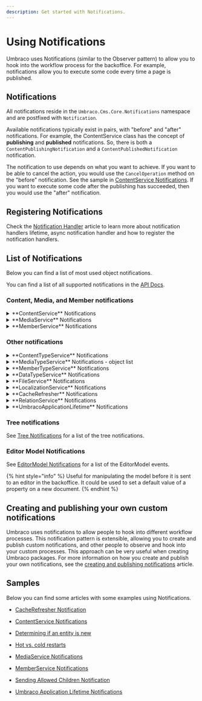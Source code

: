 ```yaml
---
description: Get started with Notifications.
---
```


# Using Notifications

Umbraco uses Notifications (similar to the Observer pattern) to allow you to hook into the workflow process for the backoffice. For example, notifications allow you to execute some code every time a page is published.

## Notifications

All notifications reside in the `Umbraco.Cms.Core.Notifications` namespace and are postfixed with `Notification`.

Available notifications typically exist in pairs, with "before" and "after" notifications. For example, the ContentService class has the concept of **publishing** and **published** notifications. So, there is both a `ContentPublishingNotification` and a `ContentPublishedNotification` notification.

The notification to use depends on what you want to achieve. If you want to be able to cancel the action, you would use the `CancelOperation` method on the "before" notification. See the sample in [ContentService Notifications](contentservice-notifications.md). If you want to execute some code after the publishing has succeeded, then you would use the "after" notification.

## Registering Notifications

Check the [Notification Handler](./notification-handler.md) article to learn more about notification handlers lifetime, async notification handler and how to register the notification handlers.

## List of Notifications

Below you can find a list of most used object notifications.

You can find a list of all supported notifications in the [API Docs](https://apidocs.umbraco.com/v10/csharp/api/Umbraco.Cms.Core.Notifications.html).

### Content, Media, and Member notifications

<details>

<summary>**ContentService** Notifications</summary>

The ContentService class is the most commonly used type when extending Umbraco using notifications. ContentService implements IContentService. It provides access to operations involving IContent.

Below you can find a list of the most common ContentService object notifications.

* [ContentSavingNotification](https://apidocs.umbraco.com/v10/csharp/api/Umbraco.Cms.Core.Notifications.ContentSavingNotification.html)

* [ContentSavedNotification](https://apidocs.umbraco.com/v10/csharp/api/Umbraco.Cms.Core.Notifications.ContentSavedNotification.html)

* [ContentPublishingNotification](https://apidocs.umbraco.com/v10/csharp/api/Umbraco.Cms.Core.Notifications.ContentPublishingNotification.html)

* [ContentPublishedNotification](https://apidocs.umbraco.com/v10/csharp/api/Umbraco.Cms.Core.Notifications.ContentPublishedNotification.html)

* [ContentUnpublishingNotification](https://apidocs.umbraco.com/v10/csharp/api/Umbraco.Cms.Core.Notifications.ContentUnpublishingNotification.html)

* [ContentUnpublishedNotification](https://apidocs.umbraco.com/v10/csharp/api/Umbraco.Cms.Core.Notifications.ContentUnpublishedNotification.html)

* [ContentCopyingNotification](https://apidocs.umbraco.com/v10/csharp/api/Umbraco.Cms.Core.Notifications.ContentCopyingNotification.html)

* [ContentCopiedNotification](https://apidocs.umbraco.com/v10/csharp/api/Umbraco.Cms.Core.Notifications.ContentCopiedNotification.html)

* [ContentMovingNotification](https://apidocs.umbraco.com/v10/csharp/api/Umbraco.Cms.Core.Notifications.ContentMovingNotification.html)

* [ContentMovedNotification](https://apidocs.umbraco.com/v10/csharp/api/Umbraco.Cms.Core.Notifications.ContentMovedNotification.html)

* [ContentMovingToRecycleBinNotification](https://apidocs.umbraco.com/v10/csharp/api/Umbraco.Cms.Core.Notifications.ContentMovingToRecycleBinNotification.html)

* [ContentMovedToRecycleBinNotification](https://apidocs.umbraco.com/v10/csharp/api/Umbraco.Cms.Core.Notifications.ContentMovedToRecycleBinNotification.html)

* [ContentDeletingNotification](https://apidocs.umbraco.com/v10/csharp/api/Umbraco.Cms.Core.Notifications.ContentDeletingNotification.html)

* [ContentDeletedNotification](https://apidocs.umbraco.com/v10/csharp/api/Umbraco.Cms.Core.Notifications.ContentDeletedNotification.html)

* [ContentDeletingVersionsNotification](https://apidocs.umbraco.com/v10/csharp/api/Umbraco.Cms.Core.Notifications.ContentDeletingVersionsNotification.html)

* [ContentDeletedVersionsNotification](https://apidocs.umbraco.com/v10/csharp/api/Umbraco.Cms.Core.Notifications.ContentDeletedVersionsNotification.html)

* [ContentRollingBackNotification](https://apidocs.umbraco.com/v10/csharp/api/Umbraco.Cms.Core.Notifications.ContentRollingBackNotification.html)

* [ContentRolledBackNotification](https://apidocs.umbraco.com/v10/csharp/api/Umbraco.Cms.Core.Notifications.ContentRolledBackNotification.html)

* [ContentSendingToPublishNotification](https://apidocs.umbraco.com/v10/csharp/api/Umbraco.Cms.Core.Notifications.ContentSendingToPublishNotification.html)

* [ContentSentToPublishNotification](https://apidocs.umbraco.com/v10/csharp/api/Umbraco.Cms.Core.Notifications.ContentSentToPublishNotification.html)

* [ContentEmptyingRecycleBinNotification](https://apidocs.umbraco.com/v10/csharp/api/Umbraco.Cms.Core.Notifications.ContentEmptyingRecycleBinNotification.html)

* [ContentEmptiedRecycleBinNotification](https://apidocs.umbraco.com/v10/csharp/api/Umbraco.Cms.Core.Notifications.ContentEmptiedRecycleBinNotification.html)

* [ContentSavedBlueprintNotification](https://apidocs.umbraco.com/v10/csharp/api/Umbraco.Cms.Core.Notifications.ContentSavedBlueprintNotification.html)

* [ContentDeletedBlueprintNotification](https://apidocs.umbraco.com/v10/csharp/api/Umbraco.Cms.Core.Notifications.ContentDeletedBlueprintNotification.html)

</details>

<details>

<summary>**MediaService** Notifications </summary>

Below you can find a list of the most common MediaService object notifications.

* [MediaSavingNotification](https://apidocs.umbraco.com/v10/csharp/api/Umbraco.Cms.Core.Notifications.MediaSavingNotification.html)

* [MediaSavedNotification](https://apidocs.umbraco.com/v10/csharp/api/Umbraco.Cms.Core.Notifications.MediaSavedNotification.html)

* [MediaMovingNotification](https://apidocs.umbraco.com/v10/csharp/api/Umbraco.Cms.Core.Notifications.MediaMovingNotification.html)

* [MediaMovedNotification](https://apidocs.umbraco.com/v10/csharp/api/Umbraco.Cms.Core.Notifications.MediaMovedNotification.html)

* [MediaMovingToRecycleBinNotification](https://apidocs.umbraco.com/v10/csharp/api/Umbraco.Cms.Core.Notifications.MediaMovingToRecycleBinNotification.html)

* [MediaMovedToRecycleBinNotification](https://apidocs.umbraco.com/v10/csharp/api/Umbraco.Cms.Core.Notifications.MediaMovedToRecycleBinNotification.html)

* [MediaDeletingNotification](https://apidocs.umbraco.com/v10/csharp/api/Umbraco.Cms.Core.Notifications.MediaDeletingNotification.html)

* [MediaDeletedNotification](https://apidocs.umbraco.com/v10/csharp/api/Umbraco.Cms.Core.Notifications.MediaDeletedNotification.html)

* [MediaDeletingVersionsNotification](https://apidocs.umbraco.com/v10/csharp/api/Umbraco.Cms.Core.Notifications.MediaDeletingVersionsNotification.html)

* [MediaDeletedVersionsNotification](https://apidocs.umbraco.com/v10/csharp/api/Umbraco.Cms.Core.Notifications.MediaDeletedVersionsNotification.html)

</details>

<details>

<summary>**MemberService** Notifications</summary>

The MemberService implements IMemberService and provides access to operations involving IMember.

Below you can find a list of the most common MemberService object notifications.

* [MemberSavingNotification](https://apidocs.umbraco.com/v10/csharp/api/Umbraco.Cms.Core.Notifications.MemberSavingNotification.html)

* [MemberSavedNotification](https://apidocs.umbraco.com/v10/csharp/api/Umbraco.Cms.Core.Notifications.MemberSavedNotification.html)

* [MemberDeletingNotification](https://apidocs.umbraco.com/v10/csharp/api/Umbraco.Cms.Core.Notifications.MemberDeletingNotification.html)

* [MemberDeletedNotification](https://apidocs.umbraco.com/v10/csharp/api/Umbraco.Cms.Core.Notifications.MemberDeletedNotification.html)

* [AssignedMemberRolesNotification](https://apidocs.umbraco.com/v10/csharp/api/Umbraco.Cms.Core.Notifications.AssignedMemberRolesNotification.html)

* [RemovedMemberRolesNotification](https://apidocs.umbraco.com/v10/csharp/api/Umbraco.Cms.Core.Notifications.RemovedMemberRolesNotification.html)

</details>

### Other notifications

<details>

<summary>**ContentTypeService** Notifications</summary>

The ContentTypeService class implements IContentTypeService. It provides access to operations involving IContentType.

Below you can find a list of the most common ContentTypeService object notifications.

* [ContentTypeSavingNotification](https://apidocs.umbraco.com/v10/csharp/api/Umbraco.Cms.Core.Notifications.ContentTypeSavingNotification.html)

* [ContentTypeSavedNotification](https://apidocs.umbraco.com/v10/csharp/api/Umbraco.Cms.Core.Notifications.ContentTypeSavedNotification.html)

* [ContentTypeDeletingNotification](https://apidocs.umbraco.com/v10/csharp/api/Umbraco.Cms.Core.Notifications.ContentTypeDeletingNotification.html)

* [ContentTypeDeletedNotification](https://apidocs.umbraco.com/v10/csharp/api/Umbraco.Cms.Core.Notifications.ContentTypeDeletedNotification.html)

* [ContentTypeMovingNotification](https://apidocs.umbraco.com/v10/csharp/api/Umbraco.Cms.Core.Notifications.ContentTypeMovingNotification.html)

* [ContentTypeMovedNotification](https://apidocs.umbraco.com/v10/csharp/api/Umbraco.Cms.Core.Notifications.ContentTypeMovedNotification.html)

* [ContentTypeChangedNotification](https://apidocs.umbraco.com/v10/csharp/api/Umbraco.Cms.Core.Notifications.ContentTypeChangedNotification.html)

</details>

<details>

<summary>**MediaTypeService** Notifications - object list</summary>

The MediaTypeService class implements IMediaTypeService. It provides access to operations involving IMediaType.

Below you can find a list of the most common MediaTypeService object notifications.

* [MediaTypeSavingNotification](https://apidocs.umbraco.com/v10/csharp/api/Umbraco.Cms.Core.Notifications.MediaTypeSavingNotification.html)

* [MediaTypeSavedNotification](https://apidocs.umbraco.com/v10/csharp/api/Umbraco.Cms.Core.Notifications.MediaTypeSavedNotification.html)

* [MediaTypeDeletingNotification](https://apidocs.umbraco.com/v10/csharp/api/Umbraco.Cms.Core.Notifications.MediaTypeDeletingNotification.html)

* [MediaTypeDeletedNotification](https://apidocs.umbraco.com/v10/csharp/api/Umbraco.Cms.Core.Notifications.MediaTypeDeletedNotification.html)

* [MediaTypeMovingNotification](https://apidocs.umbraco.com/v10/csharp/api/Umbraco.Cms.Core.Notifications.MediaTypeMovingNotification.html)

* [MediaTypeMovedNotification](https://apidocs.umbraco.com/v10/csharp/api/Umbraco.Cms.Core.Notifications.MediaTypeMovedNotification.html)

* [MediaTypeChangedNotification](https://apidocs.umbraco.com/v10/csharp/api/Umbraco.Cms.Core.Notifications.MediaTypeChangedNotification.html)

</details>

<details>

<summary>**MemberTypeService** Notifications</summary>

The MemberTypeService class implements IMemberTypeService. It provides access to operations involving IMemberType

Below you can find a list of the most common MemberTypeService object notifications.

* [MemberTypeSavingNotification](https://apidocs.umbraco.com/v10/csharp/api/Umbraco.Cms.Core.Notifications.MemberTypeSavingNotification.html)

* [MemberTypeSavedNotification](https://apidocs.umbraco.com/v10/csharp/api/Umbraco.Cms.Core.Notifications.MemberTypeSavedNotification.html)

* [MemberTypeDeletingNotification](https://apidocs.umbraco.com/v10/csharp/api/Umbraco.Cms.Core.Notifications.MemberTypeDeletingNotification.html)

* [MemberTypeDeletedNotification](https://apidocs.umbraco.com/v10/csharp/api/Umbraco.Cms.Core.Notifications.MemberTypeDeletedNotification.html)

* [MemberTypeMovingNotification](https://apidocs.umbraco.com/v10/csharp/api/Umbraco.Cms.Core.Notifications.MemberTypeMovingNotification.html)

* [MemberTypeMovedNotification](https://apidocs.umbraco.com/v10/csharp/api/Umbraco.Cms.Core.Notifications.MemberTypeMovedNotification.html)

* [MemberTypeChangedNotification](https://apidocs.umbraco.com/v10/csharp/api/Umbraco.Cms.Core.Notifications.MemberTypeChangedNotification.html)

</details>

<details>

<summary>**DataTypeService** Notifications</summary>

The DataTypeService class implements IDataTypeService. It provides access to operations involving IDataType.

Below you can find a list of the most common DataTypeService object notifications.

* [DataTypeSavingNotification](https://apidocs.umbraco.com/v10/csharp/api/Umbraco.Cms.Core.Notifications.DataTypeSavingNotification.html)

* [DataTypeSavedNotification](https://apidocs.umbraco.com/v10/csharp/api/Umbraco.Cms.Core.Notifications.DataTypeSavedNotification.html)

* [DataTypeDeletingNotification](https://apidocs.umbraco.com/v10/csharp/api/Umbraco.Cms.Core.Notifications.DataTypeDeletingNotification.html)

* [DataTypeDeletedNotification](https://apidocs.umbraco.com/v10/csharp/api/Umbraco.Cms.Core.Notifications.DataTypeDeletedNotification.html)

* [DataTypeMovingNotification](https://apidocs.umbraco.com/v10/csharp/api/Umbraco.Cms.Core.Notifications.DataTypeMovingNotification.html)

* [DataTypeMovedNotification](https://apidocs.umbraco.com/v10/csharp/api/Umbraco.Cms.Core.Notifications.DataTypeMovedNotification.html)

</details>

<details>

<summary>**FileService** Notifications</summary>

The FileService class implements IFileService. It provides access to operations involving IFile objects like scripts, stylesheets and templates.

Below you can find a list of the most common FileService object notifications.

* [TemplateSavingNotification](https://apidocs.umbraco.com/v10/csharp/api/Umbraco.Cms.Core.Notifications.TemplateSavingNotification.html)

* [TemplateSavedNotification](https://apidocs.umbraco.com/v10/csharp/api/Umbraco.Cms.Core.Notifications.TemplateSavedNotification.html)

* [ScriptSavingNotification](https://apidocs.umbraco.com/v10/csharp/api/Umbraco.Cms.Core.Notifications.ScriptSavingNotification.html)

* [ScriptSavedNotification](https://apidocs.umbraco.com/v10/csharp/api/Umbraco.Cms.Core.Notifications.ScriptSavedNotification.html)

* [StylesheetSavingNotification](https://apidocs.umbraco.com/v10/csharp/api/Umbraco.Cms.Core.Notifications.StylesheetSavingNotification.html)

* [StylesheetSavedNotification](https://apidocs.umbraco.com/v10/csharp/api/Umbraco.Cms.Core.Notifications.StylesheetSavedNotification.html)

* [TemplateDeletingNotification](https://apidocs.umbraco.com/v10/csharp/api/Umbraco.Cms.Core.Notifications.TemplateDeletingNotification.html)

* [TemplateDeletedNotification](https://apidocs.umbraco.com/v10/csharp/api/Umbraco.Cms.Core.Notifications.TemplateDeletedNotification.html)

* [ScriptDeletingNotification](https://apidocs.umbraco.com/v10/csharp/api/Umbraco.Cms.Core.Notifications.ScriptDeletingNotification.html)

* [ScriptDeletedNotification](https://apidocs.umbraco.com/v10/csharp/api/Umbraco.Cms.Core.Notifications.ScriptDeletedNotification.html)

* [StylesheetDeletingNotification](https://apidocs.umbraco.com/v10/csharp/api/Umbraco.Cms.Core.Notifications.StylesheetDeletingNotification.html)

* [StylesheetDeletedNotification](https://apidocs.umbraco.com/v10/csharp/api/Umbraco.Cms.Core.Notifications.StylesheetDeletedNotification.html)

</details>

<details>

<summary>**LocalizationService** Notifications</summary>

The LocalizationService class implements ILocalizationService. It provides access to operations involving Language and DictionaryItem.

Below you can find a list of the most common LocalizationService object notifications.

* [LanguageSavingNotification](https://apidocs.umbraco.com/v10/csharp/api/Umbraco.Cms.Core.Notifications.LanguageSavingNotification.html)

* [LanguageSavedNotification](https://apidocs.umbraco.com/v10/csharp/api/Umbraco.Cms.Core.Notifications.LanguageSavedNotification.html)

* [DictionaryItemSavingNotification](https://apidocs.umbraco.com/v10/csharp/api/Umbraco.Cms.Core.Notifications.DictionaryItemSavingNotification.html)

* [DictionaryItemSavedNotification](https://apidocs.umbraco.com/v10/csharp/api/Umbraco.Cms.Core.Notifications.DictionaryItemSavedNotification.html)

* [LanguageDeletingNotification](https://apidocs.umbraco.com/v10/csharp/api/Umbraco.Cms.Core.Notifications.LanguageDeletingNotification.html)

* [LanguageDeletedNotification](https://apidocs.umbraco.com/v10/csharp/api/Umbraco.Cms.Core.Notifications.LanguageDeletedNotification.html)

* [DictionaryItemDeletingNotification](https://apidocs.umbraco.com/v10/csharp/api/Umbraco.Cms.Core.Notifications.DictionaryItemDeletingNotification.html)

* [DictionaryItemDeletedNotification](https://apidocs.umbraco.com/v10/csharp/api/Umbraco.Cms.Core.Notifications.DictionaryItemDeletedNotification.html)

</details>

<details>

<summary>**CacheRefresher** Notifications</summary>

Below you can find a list of the most common CacheRefresher object notifications.

* [ContentCacheRefresherNotification](https://apidocs.umbraco.com/v10/csharp/api/Umbraco.Cms.Core.Notifications.ContentCacheRefresherNotification.html)

* [MediaCacheRefresherNotification](https://apidocs.umbraco.com/v10/csharp/api/Umbraco.Cms.Core.Notifications.MediaCacheRefresherNotification.html)

* [MemberCacheRefresherNotification](https://apidocs.umbraco.com/v10/csharp/api/Umbraco.Cms.Core.Notifications.MemberCacheRefresherNotification.html)

* [UserCacheRefresherNotification](https://apidocs.umbraco.com/v10/csharp/api/Umbraco.Cms.Core.Notifications.UserCacheRefresherNotification.html)

</details>

<details>

<summary>**RelationService** Notifications</summary>

Below you can find a list of the most common RelationService object notifications.

The RelationService provides access to operations involving IRelation and IRelationType, and publishes the following relation notifications:

* [RelationSavingNotification](https://apidocs.umbraco.com/v10/csharp/api/Umbraco.Cms.Core.Notifications.RelationSavingNotification.html)

* [RelationSavedNotification](https://apidocs.umbraco.com/v10/csharp/api/Umbraco.Cms.Core.Notifications.RelationSavedNotification.html)

* [RelationDeletingNotification](https://apidocs.umbraco.com/v10/csharp/api/Umbraco.Cms.Core.Notifications.RelationDeletingNotification.html)

* [RelationDeletedNotification](https://apidocs.umbraco.com/v10/csharp/api/Umbraco.Cms.Core.Notifications.RelationDeletedNotification.html)

* [RelationTypeSavingNotification](https://apidocs.umbraco.com/v10/csharp/api/Umbraco.Cms.Core.Notifications.RelationTypeSavingNotification.html)

* [RelationTypeSavedNotification](https://apidocs.umbraco.com/v10/csharp/api/Umbraco.Cms.Core.Notifications.RelationTypeSavedNotification.html)

* [RelationTypeDeletingNotification](https://apidocs.umbraco.com/v10/csharp/api/Umbraco.Cms.Core.Notifications.RelationTypeDeletingNotification.html)

* [RelationTypeDeletedNotification](https://apidocs.umbraco.com/v10/csharp/api/Umbraco.Cms.Core.Notifications.RelationTypeDeletedNotification.html)

</details>

<details>

<summary>**UmbracoApplicationLifetime** Notifications</summary>

Represents an Umbraco application lifetime (starting, started, stopping, stopped) notification.

Below you can find a list of the most common UmbracoApplicationLifetime object notifications.

* [UmbracoApplicationStartingNotification](https://apidocs.umbraco.com/v10/csharp/api/Umbraco.Cms.Core.Notifications.UmbracoApplicationStartingNotification.html)

* [UmbracoApplicationStartedNotification](https://apidocs.umbraco.com/v10/csharp/api/Umbraco.Cms.Core.Notifications.UmbracoApplicationStartedNotification.html)

* [UmbracoApplicationStoppingNotification](https://apidocs.umbraco.com/v10/csharp/api/Umbraco.Cms.Core.Notifications.UmbracoApplicationStoppingNotification.html)

* [UmbracoApplicationStoppedNotification](https://apidocs.umbraco.com/v10/csharp/api/Umbraco.Cms.Core.Notifications.UmbracoApplicationStoppedNotification.html)

</details>

### Tree notifications

See [Tree Notifications](../../extending/section-trees/) for a list of the tree notifications.

### Editor Model Notifications

See [EditorModel Notifications](editormodel-notifications/) for a list of the EditorModel events.

{% hint style="info" %}
Useful for manipulating the model before it is sent to an editor in the backoffice. It could be used to set a default value of a property on a new document.
{% endhint %}

## Creating and publishing your own custom notifications

Umbraco uses notifications to allow people to hook into different workflow processes. This notification pattern is extensible, allowing you to create and publish custom notifications, and other people to observe and hook into your custom processes. This approach can be very useful when creating Umbraco packages. For more information on how you create and publish your own notifications, see the [creating and publishing notifications](creating-and-publishing-notifications.md) article.

## Samples

Below you can find some articles with some examples using Notifications.

* [CacheRefresher Notification](./cacherefresher-notifications.md)

* [ContentService Notifications](./contentservice-notifications.md)

* [Determining if an entity is new](./determining-new-entity.md)

* [Hot vs. cold restarts](./hot-vs-cold-restarts.md)

* [MediaService Notifications](./mediaservice-notifications.md)

* [MemberService Notifications](./memberservice-notifications.md)

* [Sending Allowed Children Notification](./sendingallowedchildrennotifications.md)

* [Umbraco Application Lifetime Notifications](./umbracoapplicationlifetime-notifications.md)
